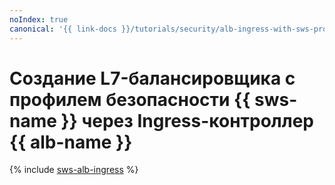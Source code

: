 ```yaml
---
noIndex: true
canonical: '{{ link-docs }}/tutorials/security/alb-ingress-with-sws-profile'
---
```


# Создание L7-балансировщика с профилем безопасности {{ sws-name }} через Ingress-контроллер {{ alb-name }}

{% include [sws-alb-ingress](../../../_tutorials/security/sws-alb-ingress.md) %}
